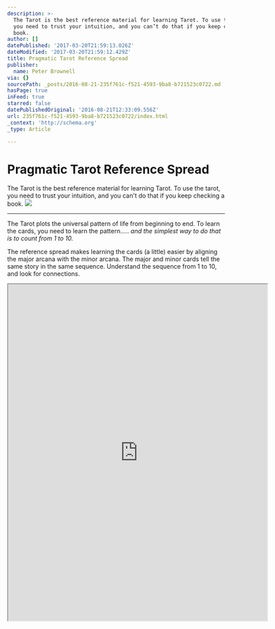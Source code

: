 ```yaml
---
description: >-
  The Tarot is the best reference material for learning Tarot. To use the tarot,
  you need to trust your intuition, and you can’t do that if you keep checking a
  book.
author: []
datePublished: '2017-03-20T21:59:13.026Z'
dateModified: '2017-03-20T21:59:12.429Z'
title: Pragmatic Tarot Reference Spread
publisher:
  name: Peter Brownell
via: {}
sourcePath: _posts/2016-08-21-235f761c-f521-4593-9ba8-b721523c0722.md
hasPage: true
inFeed: true
starred: false
datePublishedOriginal: '2016-08-21T12:33:09.556Z'
url: 235f761c-f521-4593-9ba8-b721523c0722/index.html
_context: 'http://schema.org'
_type: Article

---
```

# Pragmatic Tarot Reference Spread

The Tarot is the best reference material for learning Tarot. To use the tarot, you need to trust your intuition, and you can't do that if you keep checking a book.
![](https://the-grid-user-content.s3-us-west-2.amazonaws.com/7968a510-1a8b-499e-a41a-1c8b241c5d9a.png)

---

The Tarot plots the universal pattern of life from beginning to end. To learn the cards, you need to learn the pattern..... _and the simplest way to do that is to count from 1 to 10\._

The reference spread makes learning the cards (a little) easier by aligning the major arcana with the minor arcana. The major and minor cards tell the same story in the same sequence. Understand the sequence from 1 to 10, and look for connections.

<iframe src="https://drive.google.com/viewerng/viewer?url=https%3A//dl.dropboxusercontent.com/u/3457008/pragmatic-tarot-web/tarot_base10_reference_spread.pdf&amp;embedded=true" width="600" height="780" style=""></iframe>